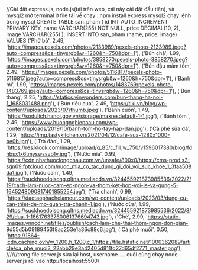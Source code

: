 //Cài đặt express.js, node.js(tải trên web, cái này cài đặt đầu tiên), và mysql2 
mở terminal ở file tải về chạy :
npm install express mysql2
chạy lệnh trong mysql
CREATE TABLE san_pham (
    id INT AUTO_INCREMENT PRIMARY KEY, 
    name VARCHAR(255) NOT NULL,
    price DECIMAL(10, 2),
    image VARCHAR(255)
);
INSERT INTO san_pham (name, price, image)
VALUES
    ('Phở bò', 2.49, 'https://images.pexels.com/photos/2133989/pexels-photo-2133989.jpeg?auto=compress&cs=tinysrgb&w=1260&h=750&dpr=1'),
    ('Bún chả', 1.99, 'https://images.pexels.com/photos/3858270/pexels-photo-3858270.jpeg?auto=compress&cs=tinysrgb&w=1260&h=750&dpr=1'),
    ('Bún đậu mắm tôm', 2.49, 'https://images.pexels.com/photos/5116817/pexels-photo-5116817.jpeg?auto=compress&cs=tinysrgb&w=1260&h=750&dpr=1'),
    ('Bánh mì', 1.99, 'https://images.pexels.com/photos/1483769/pexels-photo-1483769.jpeg?auto=compress&cs=tinysrgb&w=1260&h=750&dpr=1'),
    ('Bún thang', 2.25, 'https://statics.vinwonders.com/bun-thang-ha-noi-1_1688031488.png'),
    ('Bún riêu cua', 2.49, 'https://tiki.vn/blog/wp-content/uploads/2023/07/thumb.jpeg'),
    ('Bánh cuốn', 1.49, 'https://sodulich.hanoi.gov.vn/storage/maxresdefault-1-1.jpg'),
    ('Bánh tôm ', 2.49, 'https://www.huongnghiepaau.com/wp-content/uploads/2019/10/banh-tom-ho-tay-hap-dan.jpg'),
    ('Cà phê sữa đá', 1.29, 'https://img.tastykitchen.vn/2021/04/12/cafe-sua-1280x1000-be0b.jpg'),
    ('Trà đào', 1.29, 'https://res.klook.com/image/upload/q_85/c_fill,w_750/v1596017380/blog/fdhbsx1x6tmyswssvb1v.jpg'),
    ('Nước mía', 0.99, 'https://cdn.nhathuoclongchau.com.vn/unsafe/800x0/https://cms-prod.s3-sgn09.fptcloud.com/nuoc_mia_co_tac_dung_gi_doi_voi_suc_khoe_1_3faa508da1.jpg'),
    ('Nước cam', 1.49, 'https://suckhoedoisong.qltns.mediacdn.vn/324455921873985536/2022/2/19/cach-lam-nuoc-cam-ep-ngon-va-thom-ket-hop-voi-le-va-gung-5-1645248090817401855254.jpg'),
    ('Trà chanh', 0.99, 'https://daotaophachelamour.com/wp-content/uploads/2023/03/dung-cu-can-thiet-de-mo-quan-tra-chanh-1.jpg'),
    ('Nước dừa', 1.99, 'https://suckhoedoisong.qltns.mediacdn.vn/324455921873985536/2022/8/29/dua-1-16617633760061376694743.jpg'),
    ('Chè', 2.99, 'https://static-images.vnncdn.net/files/publish/cach-lam-che-thai-thom-ngon-don-gian-9d55d5b09189453f8ac253e1a36c88c6.jpg'),
    ('Cà phê muối', 0.50, 'https://1864-icdn.caching.ovh/w_1200,h_1200,c_1/https://file.hstatic.net/1000362089/article/ca_phe_muoi3_22abb29e3a42405d811fd27d65df2771_master.png');
//////trong file server.js sửa lại host, username ....
cuối cùng chạy node server.js rồi vào http://localhost:5500/
